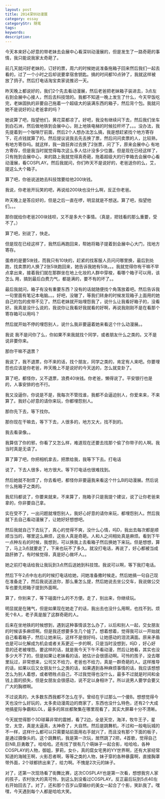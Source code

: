```yaml
---
layout: post
title: 2014深圳动漫展
category: essay
categoryStr: 随笔
tags: 
keywords: 
description: 
---
```


今天本来好心好意的带老妹去会展中心看深圳动漫展的，但是发生了一路奇葩的事情，我只能说我家太奇葩了。

前几天就问好老妹的，订好的票，周六的时候她说准备拖箱子回来然后我们一起去看的，过了一个小时之后却说要拿宿舍钥匙。搞的时间都10点钟了，我就这样被放了鸽子。然后打电话淘宝卖家说推迟一天。

昨天晚上都说好的，我们2个先去看动漫展，然后老爸把老妹箱子装进去，3点左右到会展中心接人，然后去科技馆的。我都不知道一晚上发生了什么，今天早饭吃完，老妹固执的非要自己拖着一个超级大的装满东西的箱子，然后背个包。我就问她不是说好的让老爸拿的吗？

她说算了吧，指望他们，黄花菜都凉了。好吧，我没有继续问下去，然后我们坐车到白石洲，然后做地铁到会展中心，刚上地铁电梯的时候拉杆坏了。。。没办法，我先提着到一个咖啡厅前面，然后2个人想办法怎么搞，我是想赶紧找个地方寄存下，花点钱就算了的。然后提议说我去先去换了票，然后问问卖票的人，比较熟，有地方寄存吗。就这样，我一路狂奔过去换了2张票，问了下，原来会展中心 有地方寄存，但是我当时就觉得每次这么多人估计没多少位置。但是现在已经这样了，只有拖到会展中心，来的路上我就觉得真奇葩，拖着超级大的行李箱去会展中心看动漫展，看COSPLAY。然后我就问，你们昨天不是说好的，老爸送你的么，艾，提这么大个箱子。

算了吧，你爸说送她去科技馆要给他200块钱。

我说，你老爸开玩笑的吧，再说给200块也没什么啊，反正你老爸。

昨天晚上是答应好的，但是之后一直在啰，明显就是不想送。算了吧，指望他们。。。

那你就给你老爸200块钱呗，又不是多大个事情。（真是，把钱看的那么重要，受不了。）

算了吧，别说了，快走。

但是现在已经这样了，我然后再跑回来，帮她将箱子提着到会展中心大门，找地方寄存。

蛋疼的是要5块钱，而我只有10块的，赶紧的找客服人员问问哪里换，最后到处跑，找卖票的人换了2张5块跑回来，她告诉我她有5块。。。我就觉得你有干嘛不早点拿出来，接着我们就在那群坐在地上化妆的人群中穿梭，看哪个箱子可以用，该怎么 用，搞到最后白费力气，都是满的，要不有的坏了。。

最后我就问，箱子有没有重要东西？没有的话就随便找个角落放着吧。然后告诉我一句里面有笔记本电脑。。。好吧，没辙了，等我们转身的时候发现箱子上面用的她自己的包的皮带不见了。然后老妹就开始埋怨我了，说什么让我看好箱子的，没看好。我真是没什么说的，我说你让我看好我就看的好啊，再说我刚刚不是在看那个寄存箱可以用吗？

然后就开始不停的埋怨别人，说什么我非要逼着她来看这个什么动漫展。。

我说 我不是问你了么，你如果不来我就找个同学，或者朋友什么之类的。又不是说非要你来。

那你干嘛不退票？

我说了，我不退票，你不来的话，找个朋友，同学之类的，肯定有人来吧。你要埋怨也应该是你老爸，昨天晚上不是说好的今天送的，怎么就变卦了。

算了吧，都怪你，又不退票，浪费40块钱。你老爸，懒得说了。平安银行也是的，人事安排的也不行。

我又没逼你，你说是不是，我每次不管找谁，我都不会逼迫别人，你爱来来，不来算了。我好心好意的请你来玩，你都埋怨别人。

那你先下去，等下找你。

那你现在干嘛去，等下下去，人很多的，地方又大，找不到的。

我去看录像。。

我算信了你的邪，你看了又怎么样，难道现在还要去找那个偷了你带子的人啊。我当时真是无语了。

算了算了吧，你把相机拿去，把票给我，我等下下去。打电话

说了，下去人很多，地方很大。等下打电话也很难找到。

然后她就不耐烦了，你去看吧，都怪你非要逼我来看这个什么B的动漫展。然后说什么拖箱子之类的。

我尼玛都说了，你要来就来，不来算了，拖箱子只是我提个建议，说了让你老爸来拿的，你非要自己拿。

实在受不了，一出问题就埋怨别人，我好心好意的请你来玩，都埋怨别人。然后我就下去自己看动漫展了，让她好好想想吧。

然后我就自己下去玩了，真心的觉得不爽，没什么心情，吗D，我出去每次都是顺顺当当的，哪里这么麻烦，这些人真是奇葩。人和人之间相处真是麻烦。看到下午一点种左右的时候，我想到，可以换我上去看箱子然后换她下来玩。但是想想，算了，马上3点就要走了，下来也玩不了多久。就没打电话，再说了，好心都被当成路肝肺了。有时候觉得，真是好心做坏人。。

她之前打电话给我让我玩到3点然后送她到科技馆。我说可以啊，等下我打电话。

然后下午2点中左右的时候打电话给她，问她准备撒时候走。然后她搞一句自己现在准备走了，然后我说送送你，那么重怎么提，然后她说去坐公交车，我说做公交车也要先把箱子提到外面啊。

算了，你别来了，等下碰面什么的不方便。走了，别出来，你继续玩。

明显就是在赌气，但是如果现在她走了的话，我出去也没什么用啊，也找不到。烦死个B人，老子真是服了这群奇葩的人。

后来在坐地铁的时候想到，遇到这种事情该怎么办了，以后和别人一起，交女朋友的时候该多麻烦啊。但是我还想要多生几个娃了。想着想着，觉得我可以一开始就自己看着箱子，然后让她来玩，这样不是很好吗，让她感动的泪流满面。原来矛盾也是可以化解成为机会或者关系更近一步的啊，只是当时没想到，吗D ，好心好意的还老被埋怨。要这样的话，就是我今天下午不看动漫，然后让她看，其实也没多少大不了的，但是如果让老妹看的话，她估计会很感动啊。可怜的孩子，没去哪里玩过，非常想来，公司又不给力，老爸也不给力，真是一群奇葩的人。这样推导的话，如果以后又女朋友什么之类的话，如果遇到各种麻烦事情的话，我应该想想怎么为别人着想，或者牺牲点自己，不过我觉得也没什么，最多不过就是时间和金钱上面的损失，但是女朋友会很感动，说不定以身相许了。所以说男人要学会要又广大的胸襟啊。

不过说真的，大多数东西我都不怎么在乎。曾经在乎过那么一个傻B。想想觉得今天也没什么好玩的，太多卖动漫周边的商家了，东西也没什么特色，还有2个大成地搞星际争霸和LOL，最多的屌丝都聚集在哪里观看了，其实大屏幕十分不清晰。

今天就觉得那个3D球幕非常的震撼，看了2边，全是天空，海洋，牧牛王子，星空，太空，真是太逼真，太神奇了，大自然。然后是跳舞机，不过和一般电玩城的不一样，这样什么都可以只需要站前面用右手就兴了，而且没有那个下面的板子，是通过摄像头的。这个跳舞机，我是第一次玩，居然跳了2把，4首歌，觉得自己巨NB,巨勇敢了。哈哈哈。还有找了很有几个萌妹子一起合影，哈哈哈，各种COSPLAY的人物，御姐，萝莉，女仆，真的腐女宅男的YY世界啊，还有大家经常知道的海贼王啊，火影忍者啊，等等之类的人物，妹子穿的各种暴露啊，直接胸罩带外面，2个球都挤出来了，给力啊。不愧是2次元的妹子。

对了，还第一次现场看了街舞比赛，这次COSPLAY也是第一次看，想想我穷人家的孩子，农村张大的真可怜，到这么到没看过COSPLAY。反正最后玩到5点40左右开始回去了。对了，还和那个百岁山穿婚纱的美女一起合了个影，笑趴我了。嘿嘿，今天遇到每个人都是哈哈大笑。




